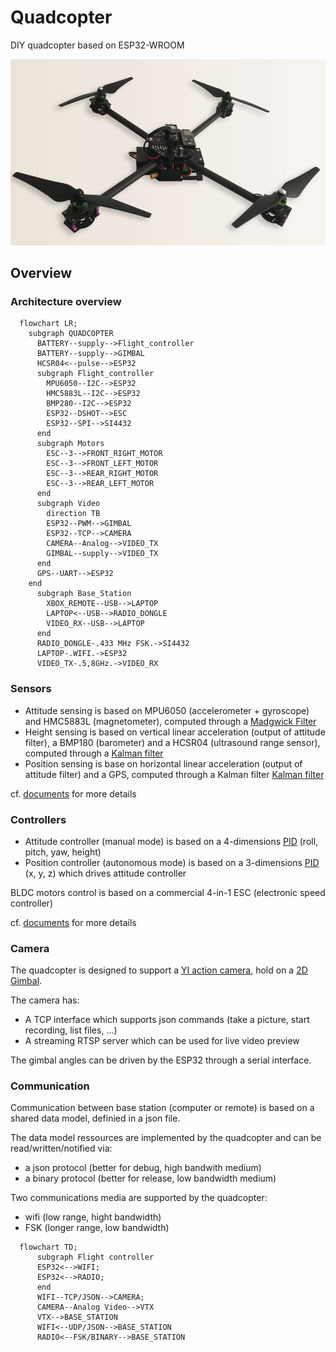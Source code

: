 # Quadcopter

DIY quadcopter based on ESP32-WROOM

![Quadcopter picture](pictures/quadcopter.png?raw=true "Quadcopter")

## Overview

### Architecture overview

```mermaid
  flowchart LR;
    subgraph QUADCOPTER
      BATTERY--supply-->Flight_controller
      BATTERY--supply-->GIMBAL
      HCSR04<--pulse-->ESP32
      subgraph Flight_controller
        MPU6050--I2C-->ESP32
        HMC5883L--I2C-->ESP32
        BMP280--I2C-->ESP32
        ESP32--DSHOT-->ESC
        ESP32--SPI-->SI4432
      end
      subgraph Motors
        ESC--3-->FRONT_RIGHT_MOTOR
        ESC--3-->FRONT_LEFT_MOTOR
        ESC--3-->REAR_RIGHT_MOTOR
        ESC--3-->REAR_LEFT_MOTOR
      end
      subgraph Video
        direction TB
        ESP32--PWM-->GIMBAL
        ESP32--TCP-->CAMERA
        CAMERA--Analog-->VIDEO_TX
        GIMBAL--supply-->VIDEO_TX
      end
      GPS--UART-->ESP32
    end
      subgraph Base_Station
        XBOX_REMOTE--USB-->LAPTOP
        LAPTOP<--USB-->RADIO_DONGLE
        VIDEO_RX--USB-->LAPTOP
      end
      RADIO_DONGLE-.433 MHz FSK.->SI4432
      LAPTOP-.WIFI.->ESP32
      VIDEO_TX-.5,8GHz.->VIDEO_RX
```


### Sensors

* Attitude sensing is based on MPU6050 (accelerometer + gyroscope) and HMC5883L (magnetometer), computed through a [Madgwick Filter](https://x-io.co.uk/open-source-imu-and-ahrs-algorithms/)
* Height sensing is based on vertical linear acceleration (output of attitude filter), a BMP180 (barometer) and a HCSR04 (ultrasound range sensor), computed through a [Kalman filter](https://en.wikipedia.org/wiki/Kalman_filter)
* Position sensing is base on horizontal linear acceleration (output of attitude filter) and a GPS, computed through a Kalman filter [Kalman filter](https://en.wikipedia.org/wiki/Kalman_filter)

cf. [documents](https://github.com/arnaudhe/quadcopter/tree/master/documents) for more details

### Controllers

* Attitude controller (manual mode) is based on a 4-dimensions [PID](https://en.wikipedia.org/wiki/PID_controller) (roll, pitch, yaw, height)
* Position controller (autonomous mode) is based on a 3-dimensions [PID](https://en.wikipedia.org/wiki/PID_controller) (x, y, z) which drives attitude controller

BLDC motors control is based on a commercial 4-in-1 ESC (electronic speed controller)

cf. [documents](https://github.com/arnaudhe/quadcopter/tree/master/documents) for more details

### Camera

The quadcopter is designed to support a [YI action camera](https://www.yitechnology.com/yi-action-camera), hold on a [2D Gimbal](https://hobbyking.com/fr_fr/tarot-t-2d-v2-xiaomi-yi-sports-camera-brushless-camera-gimbal-and-zyx22-controller.html).

The camera has:
* A TCP interface which supports json commands (take a picture, start recording, list files, ...)
* A streaming RTSP server which can be used for live video preview

The gimbal angles can be driven by the ESP32 through a serial interface.

### Communication

Communication between base station (computer or remote) is based on a shared data model, definied in a json file.

The data model ressources are implemented by the quadcopter and can be read/written/notified via:
* a json protocol (better for debug, high bandwith medium)
* a binary protocol (better for release, low bandwidth medium)

Two communications media are supported by the quadcopter:
* wifi (low range, hight bandwidth)
* FSK (longer range, low bandwidth)


```mermaid
  flowchart TD;
      subgraph Flight controller
      ESP32<-->WIFI;
      ESP32<-->RADIO;
      end
      WIFI--TCP/JSON-->CAMERA;
      CAMERA--Analog Video-->VTX
      VTX-->BASE_STATION
      WIFI<--UDP/JSON-->BASE_STATION
      RADIO<--FSK/BINARY-->BASE_STATION
```
